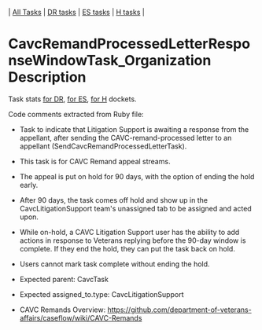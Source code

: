 | [All Tasks](../alltasks.md) | [DR tasks](../docs-DR/tasklist.md) | [ES tasks](../docs-ES/tasklist.md) | [H tasks](../docs-H/tasklist.md) |
# CavcRemandProcessedLetterResponseWindowTask_Organization Description

Task stats [for DR](../docs-DR/CavcRemandProcessedLetterResponseWindowTask_Organization.md), [for ES](../docs-ES/CavcRemandProcessedLetterResponseWindowTask_Organization.md), [for H](../docs-H/CavcRemandProcessedLetterResponseWindowTask_Organization.md) dockets.


<!-- class_comments:begin -->
<!-- Do not modify within this block; modify associated rb file instead and run comments_to_descriptions.py. -->
Code comments extracted from Ruby file:
* Task to indicate that Litigation Support is awaiting a response from the appellant,
  after sending the CAVC-remand-processed letter to an appellant (SendCavcRemandProcessedLetterTask).
* This task is for CAVC Remand appeal streams.
* The appeal is put on hold for 90 days, with the option of ending the hold early.
* After 90 days, the task comes off hold and show up in the CavcLitigationSupport team's unassigned tab
  to be assigned and acted upon.
* While on-hold, a CAVC Litigation Support user has the ability to add actions in response to Veterans replying
  before the 90-day window is complete. If they end the hold, they can put the task back on hold.
* Users cannot mark task complete without ending the hold.
  
* Expected parent: CavcTask
* Expected assigned_to.type: CavcLitigationSupport
  
* CAVC Remands Overview: https://github.com/department-of-veterans-affairs/caseflow/wiki/CAVC-Remands
<!-- class_comments:end -->
